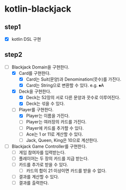 # kotlin-blackjack

## step1
- [x] kotlin DSL 구현

## step2
- [ ] Blackjack Domain을 구현한다.
  - [x] Card를 구현한다. 
    - [x] Card는 Suit(문양)과 Denomination(끗수)를 가진다.
    - [x] Card는 String으로 변환할 수 있다. e.g. ♠A
  - [x] Deck을 구현한다.
    - [x] Deck는 52장의 서로 다른 문양과 끗수로 이루어진다.
    - [x] Deck는 섞을 수 있다.
  - [ ] Player를 구현한다.
    - [x] Player는 이름을 가진다.
    - [ ] Player는 여러장의 카드를 가진다.
    - [ ] Player에 카드를 추가할 수 있다.
    - [ ] Ace는 1 or 11로 계산할 수 있다.
    - [ ] Jack, Queen, King은 10으로 계산한다.
- [ ] Blackjack Game Controller를 구현한다.
  - [ ] 게임 참여자를 입력받는다.
  - [ ] 플레이어는 두 장의 카드를 지급 받는다.
  - [ ] 카드를 추가로 받을 수 있다.
    - [ ] 카드의 합이 21 이상이면 카드를 받을 수 없다.
  - [ ] 결과를 계산할 수 있다.
  - [ ] 결과를 출력한다.
